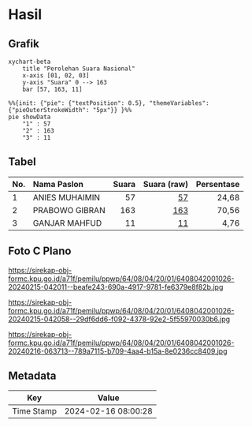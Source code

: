 # Hasil

## Grafik

```mermaid
xychart-beta
    title "Perolehan Suara Nasional"
    x-axis [01, 02, 03]
    y-axis "Suara" 0 --> 163
    bar [57, 163, 11]
```

```mermaid
%%{init: {"pie": {"textPosition": 0.5}, "themeVariables": {"pieOuterStrokeWidth": "5px"}} }%%
pie showData
    "1" : 57
    "2" : 163
    "3" : 11
```

## Tabel

| No. | Nama Paslon    | Suara | Suara (raw) | Persentase |
|:--- |:-------------- | -----:| -----------:| ----------:|
| 1   | ANIES MUHAIMIN | 57    | [57][p-1]   | 24,68      |
| 2   | PRABOWO GIBRAN | 163   | [163][p-2]  | 70,56      |
| 3   | GANJAR MAHFUD  | 11    | [11][p-3]   | 4,76       |


[p-1]: https://github.com/gigit-pemilu/pemilu-2024/blob/main/pilpres/hitung-suara/sub/64-kalimantan-timur/sub/08-kutai-timur/sub/04-sangatta-utara/sub/2001-sangatta-utara/sub/026-tps/sub/paslon-1.txt
[p-2]: https://github.com/gigit-pemilu/pemilu-2024/blob/main/pilpres/hitung-suara/sub/64-kalimantan-timur/sub/08-kutai-timur/sub/04-sangatta-utara/sub/2001-sangatta-utara/sub/026-tps/sub/paslon-2.txt
[p-3]: https://github.com/gigit-pemilu/pemilu-2024/blob/main/pilpres/hitung-suara/sub/64-kalimantan-timur/sub/08-kutai-timur/sub/04-sangatta-utara/sub/2001-sangatta-utara/sub/026-tps/sub/paslon-3.txt

## Foto C Plano

https://sirekap-obj-formc.kpu.go.id/a71f/pemilu/ppwp/64/08/04/20/01/6408042001026-20240215-042011--beafe243-690a-4917-9781-fe6379e8f82b.jpg

https://sirekap-obj-formc.kpu.go.id/a71f/pemilu/ppwp/64/08/04/20/01/6408042001026-20240215-042058--29df6dd6-f092-4378-92e2-5f55970030b6.jpg

https://sirekap-obj-formc.kpu.go.id/a71f/pemilu/ppwp/64/08/04/20/01/6408042001026-20240216-063713--789a7115-b709-4aa4-b15a-8e0236cc8409.jpg


## Metadata

| Key        | Value               |
| ---------- | ------------------- |
| Time Stamp | 2024-02-16 08:00:28 |



